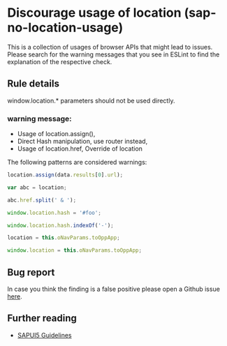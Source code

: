 # Discourage usage of location (sap-no-location-usage)

This is a collection of usages of browser APIs that might lead to issues.
Please search for the warning messages that you see in ESLint to find the explanation of the respective check.

## Rule details

window.location.\* parameters should not be used directly.

### warning message:

- Usage of location.assign(),
- Direct Hash manipulation, use router instead,
- Usage of location.href, Override of location

The following patterns are considered warnings:

```js
location.assign(data.results[0].url);

var abc = location;

abc.href.split(' & ');

window.location.hash = '#foo';

window.location.hash.indexOf('-');

location = this.oNavParams.toOppApp;

window.location = this.oNavParams.toOppApp;
```

## Bug report

In case you think the finding is a false positive please open a Github issue [here](https://github.wdf.sap.corp/S4FIORI-CD/fiori.pipeline/issues).

## Further reading

- [SAPUI5 Guidelines](http://veui5infra.dhcp.wdf.sap.corp:8080/demokit/#docs/guide/030fcd14963048218488048f407f8f34.html)
